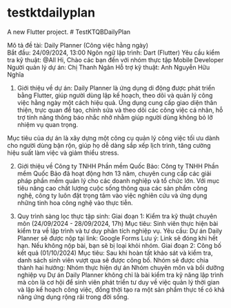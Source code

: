 # testktdailyplan

A new Flutter project.
#   T e s t K T Q B D a i l y P l a n 
 

 Mô tả đề tài: Daily Planner (Công việc hằng ngày)
<br>
Bắt đầu: 24/09/2024, 13:00
Ngôn ngữ lập trình: Dart (Flutter)
Yêu cầu kiểm tra kỹ thuật: @All Hi, Chào các bạn đến với nhóm thực tập Mobile Developer
Người quản lý dự án: Chị Thanh Ngân
Hỗ trợ kỹ thuật: Anh Nguyễn Hữu Nghĩa

1. Giới thiệu về dự án:
Daily Planner là ứng dụng di động được phát triển bằng Flutter, giúp người dùng lập kế hoạch, theo dõi và quản lý công việc hằng ngày một cách hiệu quả. Ứng dụng cung cấp giao diện thân thiện, trực quan để tạo, chỉnh sửa và theo dõi các công việc cá nhân, hỗ trợ tính năng thông báo nhắc nhở nhằm giúp người dùng không bỏ lỡ nhiệm vụ quan trọng.

Mục tiêu của dự án là xây dựng một công cụ quản lý công việc tối ưu dành cho người dùng bận rộn, giúp họ dễ dàng sắp xếp lịch trình, tăng cường hiệu suất làm việc và giảm thiểu stress.

2. Giới thiệu về Công ty TNHH Phần mềm Quốc Bảo:
Công ty TNHH Phần mềm Quốc Bảo đã hoạt động hơn 13 năm, chuyên cung cấp các giải pháp phần mềm quản lý cho các doanh nghiệp và tổ chức lớn. Với mục tiêu nâng cao chất lượng cuộc sống thông qua các sản phẩm công nghệ, công ty luôn đặt trọng tâm vào việc nghiên cứu và ứng dụng những tinh hoa công nghệ vào thực tiễn.

3. Quy trình sàng lọc thực tập sinh:
Giai đoạn 1: Kiểm tra kỹ thuật chuyên môn (24/09/2024 - 28/09/2024, 17h)
Mục tiêu: Sinh viên thực hiện bài kiểm tra về lập trình và tư duy phân tích nghiệp vụ.
Yêu cầu: Dự án Daily Planner sẽ được nộp tại link: Google Forms
Lưu ý: Link sẽ đóng khi hết hạn. Nếu không nộp bài, bạn sẽ bị loại khỏi nhóm.
Giai đoạn 2: Công bố kết quả (01/10/2024)
Mục tiêu: Sau khi hoàn tất khảo sát và kiểm tra, danh sách sinh viên vượt qua sẽ được công bố. Nhóm sẽ được chia thành hai hướng:
Nhóm thực hiện dự án
Nhóm chuyên môn và bồi dưỡng nghiệp vụ
Dự án Daily Planner không chỉ là bài kiểm tra kỹ năng lập trình mà còn là cơ hội để sinh viên phát triển tư duy về việc quản lý thời gian và lập kế hoạch công việc, đồng thời tạo ra một sản phẩm thực tế có khả năng ứng dụng rộng rãi trong đời sống.
